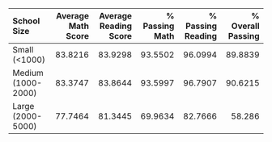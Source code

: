 | School Size        |   Average Math Score |   Average Reading Score |   % Passing Math |   % Passing Reading |   % Overall Passing |
|:-------------------|---------------------:|------------------------:|-----------------:|--------------------:|--------------------:|
| Small (<1000)      |              83.8216 |                 83.9298 |          93.5502 |             96.0994 |             89.8839 |
| Medium (1000-2000) |              83.3747 |                 83.8644 |          93.5997 |             96.7907 |             90.6215 |
| Large (2000-5000)  |              77.7464 |                 81.3445 |          69.9634 |             82.7666 |             58.286  |